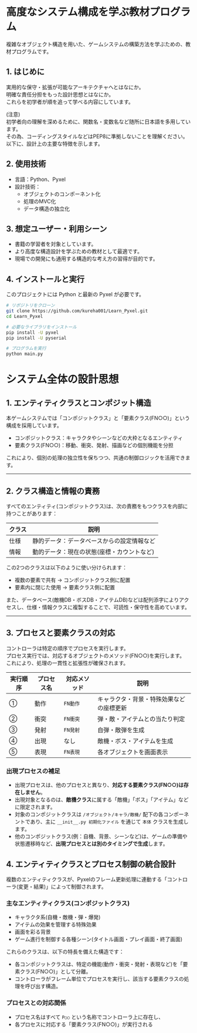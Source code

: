 # 高度なシステム構成を学ぶ教材プログラム

複雑なオブジェクト構造を用いた、ゲームシステムの構築方法を学ぶための、教材プログラムです。

## 1. はじめに

実用的な保守・拡張が可能なアーキテクチャへとはなにか。</BR>
明確な責任分担をもった設計思想とはなにか。</BR>
これらを初学者が順を追って学べる内容にしています。</BR>

(注意)</BR>
初学者向の理解を深めるために、関数名・変数名など随所に日本語を多用しています。</BR>
その為、コーディングスタイルなどはPEP8に準拠しないことを理解ください。</BR>
以下に、設計上の主要な特徴を示します。

## 2. 使用技術

- 言語：Python、Pyxel  
- 設計技術：
  - オブジェクトのコンポーネント化
  - 処理のMVC化
  - データ構造の独立化

## 3. 想定ユーザー・利用シーン

- 書籍の学習者を対象としています。
- より高度な構造設計を学ぶための教材として最適です。
- 現場での開発にも通用する構造的な考え方の習得が目的です。

## 4. インストールと実行

このプロジェクトには Python と最新の Pyxel が必要です。

```bash
# リポジトリをクローン
git clone https://github.com/kureha001/Learn_Pyxel.git
cd Learn_Pyxel

# 必要なライブラリをインストール
pip install -U pyxel
pip install -U pyserial

# プログラムを実行
python main.py
```


# システム全体の設計思想

## 1. エンティティクラスとコンポジット構造

本ゲームシステムでは「コンポジットクラス」と「要素クラス(FN○○)」という構成を採用しています。

- コンポジットクラス：キャラクタやシーンなどの大枠となるエンティティ
- 要素クラス(FN○○)：移動、衝突、発射、描画などの個別機能を分担

これにより、個別の処理の独立性を保ちつつ、共通の制御ロジックを活用できます。

---

## 2. クラス構造と情報の責務

すべてのエンティティ(コンポジットクラス)は、次の責務をもつクラスを内部に持つことがあります：

| クラス | 説明                                       |
|--------|--------------------------------------------|
| 仕様   | 静的データ：データベースからの設定情報など |
| 情報   | 動的データ：現在の状態(座標・カウントなど) |

この2つのクラスは以下のように使い分けられます：

- 複数の要素で共有 → コンポジットクラス側に配置
- 要素内に閉じた使用 → 要素クラス側に配置

また、データベース(敵機DB・ボスDB・アイテムDB)などは配列添字によりアクセスし、仕様・情報クラスに複製することで、可読性・保守性を高めています。

---

## 3. プロセスと要素クラスの対応

コントローラは特定の順序でプロセスを実行します。</BR>
プロセス実行では、対応するオブジェクトのメソッド(FN○○)を実行します。</BR>
これにより、処理の一貫性と拡張性が確保されます。

| 実行順序 | プロセス名 | 対応メソッド | 説明                                     |
|----------|------------|--------------|------------------------------------------|
| ①       | 動作       | `FN動作`     | キャラクタ・背景・特殊効果などの座標更新 |
| ②       | 衝突       | `FN衝突`     | 弾・敵・アイテムとの当たり判定           |
| ③       | 発射       | `FN発射`     | 自弾・敵弾を生成                         |
| ④       | 出現       | なし         | 敵機・ボス・アイテムを生成               |
| ⑤       | 表現       | `FN表現`     | 各オブジェクトを画面表示                 |

### 出現プロセスの補足

- 出現プロセスは、他のプロセスと異なり、**対応する要素クラス(FN○○)は存在しません**。
- 出現対象となるのは、**敵機クラス**に属する「敵機」「ボス」「アイテム」などに限定されます。
- 対象のコンポジットクラスは `/オブジェクト/キャラ/敵機/` 配下の各コンポーネントであり、主に `__init__.py 初期化ファイル` を通じて `本体` クラスを生成します。
- 他のコンポジットクラス(例：自機、背景、シーンなど)は、ゲームの準備や状態遷移時など、**出現プロセスとは別のタイミングで生成**します。

## 4. エンティティクラスとプロセス制御の統合設計

複数のエンティティクラスが、Pyxelのフレーム更新処理に連動する「コントローラ(変更・結果)」によって制御されます。

### 主なエンティティクラス(コンポジットクラス)

- キャラクタ系(自機・敵機・弾・爆発)
- アイテムの効果を管理する特殊効果
- 画面を彩る背景
- ゲーム進行を制御する各種シーン(タイトル画面・プレイ画面・終了画面)

これらのクラスは、以下の特長を備えた構造です：

- 各コンポジットクラスは、特定の機能(動作・衝突・発射・表現など)を「要素クラス(FN○○)」として分離。
- コントローラがフレーム単位でプロセスを実行し、該当する要素クラスの処理を呼び出す構造。

### プロセスとの対応関係

- プロセス名はすべて `P○○` という名称でコントローラ上に存在し、
- 各プロセスに対応する「要素クラス(FN○○)」が実行される
